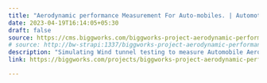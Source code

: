 ```yaml
---
title: "Aerodynamic performance Measurement For Auto-mobiles. | Automotive | Biggworks"
date: 2023-04-19T16:14:05+05:30
draft: false
source: https://cms.biggworks.com/biggworks-project-aerodynamic-performance-measurement
# source: http://bw-strapi:1337/biggworks-project-aerodynamic-performance-measurement
description: "Simulating Wind tunnel testing to measure Automobile Aerodynamic performance."
link: https://biggworks.com/projects/biggworks-project-aerodynamic-performance-measurement/

---
```


